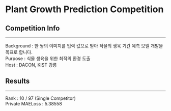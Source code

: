 # Plant Growth Prediction Competition

  
## Competition Info
-------------
Background : 한 쌍의 이미지를 입력 값으로 받아 작물의 생육 기간 예측 모델 개발을 목표로 합니다.  
Purpose : 식물 생육을 위한 최적의 환경 도출  
Host : DACON, KIST 강릉  
  

## Results
------------
Rank : 10 / 97 (Single Competitor)  
Private MAELoss : 5.38558  
  
